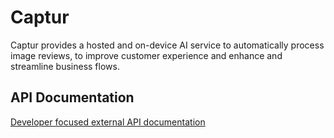# Captur

Captur provides a hosted and on-device AI service to automatically process image reviews, to improve customer experience and enhance and streamline business flows.

## API Documentation

[Developer focused external API documentation](https://captur.stoplight.io/)
